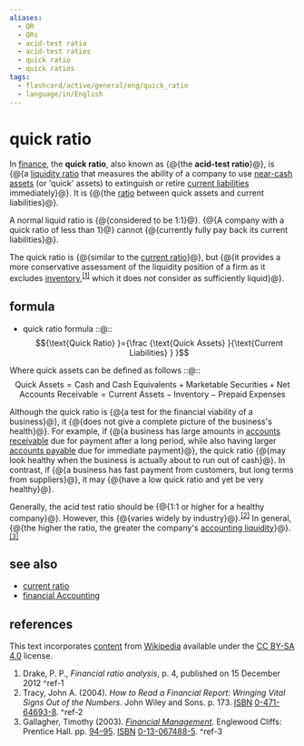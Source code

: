 ```yaml
---
aliases:
  - QR
  - QRs
  - acid-test ratio
  - acid-test ratios
  - quick ratio
  - quick ratios
tags:
  - flashcard/active/general/eng/quick_ratio
  - language/in/English
---
```


# quick ratio

In [finance](finance.md), the __quick ratio__, also known as {@{the __acid-test ratio__}@}, is {@{a [liquidity ratio](accounting%20liquidity.md) that measures the ability of a company to use [near-cash assets](cash%20and%20cash%20equivalents.md) (or 'quick' assets) to extinguish or retire [current liabilities](current%20liability.md) immediately}@}. It is {@{the [ratio](financial%20ratio.md) between quick assets and current liabilities}@}. <!--SR:!2027-10-26,849,330!2028-03-05,979,350!2026-06-07,459,310-->

A normal liquid ratio is {@{considered to be 1:1}@}. {@{A company with a quick ratio of less than 1}@} cannot {@{currently fully pay back its current liabilities}@}. <!--SR:!2026-12-19,626,330!2028-02-07,958,350!2027-09-28,840,330-->

The quick ratio is {@{similar to the [current ratio](current%20ratio.md)}@}, but {@{it provides a more conservative assessment of the liquidity position of a firm as it excludes [inventory](inventory.md),<sup>[\[1\]](#^ref-1)</sup> which it does not consider as sufficiently liquid}@}. <!--SR:!2028-04-11,1005,350!2025-09-05,268,330-->

## formula

- quick ratio formula ::@:: $${\text{Quick Ratio} }={\frac {\text{Quick Assets} }{\text{Current Liabilities} } }$$ <!--SR:!2028-08-01,1097,350!2025-08-23,259,330-->

Where quick assets can be defined as follows ::@:: $${\text{Quick Assets} }={\text{Cash and Cash Equivalents} }+{\text{Marketable Securities} }+{\text{Net Accounts Receivable} }={\text{Current Assets} }-{\text{Inventory} }-{\text{Prepaid Expenses} }$$ <!--SR:!2027-05-20,695,290!2025-08-24,239,290-->

Although the quick ratio is {@{a test for the financial viability of a business}@}, it {@{does not give a complete picture of the business's health}@}. For example, if {@{a business has large amounts in [accounts receivable](accounts%20receivable.md) due for payment after a long period, while also having larger [accounts payable](accounts%20payable.md) due for immediate payment}@}, the quick ratio {@{may look healthy when the business is actually about to run out of cash}@}. In contrast, if {@{a business has fast payment from customers, but long terms from suppliers}@}, it may {@{have a low quick ratio and yet be very healthy}@}. <!--SR:!2027-08-07,799,330!2027-07-10,779,330!2027-08-15,807,330!2027-01-01,609,310!2028-04-18,1012,350!2026-06-20,465,310-->

Generally, the acid test ratio should be {@{1:1 or higher for a healthy company}@}. However, this {@{varies widely by industry}@}.<sup>[\[2\]](#^ref-2)</sup> In general, {@{the higher the ratio, the greater the company's [accounting liquidity](accounting%20liquidity.md)}@}.<sup>[\[3\]](#^ref-3)</sup> <!--SR:!2026-03-24,410,310!2028-10-15,1156,350!2025-09-18,281,330-->

## see also

- [current ratio](current%20ratio.md)
- [financial Accounting](financial%20accounting.md)

## references

This text incorporates [content](https://en.wikipedia.org/wiki/quick_ratio) from [Wikipedia](Wikipedia.md) available under the [CC BY-SA 4.0](https://creativecommons.org/licenses/by-sa/4.0/) license.

1. Drake, P. P., _Financial ratio analysis_, p. 4, published on 15 December 2012 <a id="^ref-1"></a>^ref-1
2. Tracy, John A. (2004). _How to Read a Financial Report: Wringing Vital Signs Out of the Numbers_. John Wiley and Sons. p. 173. [ISBN](ISBN.md) [0-471-64693-8](https://en.wikipedia.org/wiki/Special:BookSources/0-471-64693-8). <a id="^ref-2"></a>^ref-2
3. Gallagher, Timothy (2003). [_Financial Management_](https://archive.org/details/financialmanagem00timo/page/94). Englewood Cliffs: Prentice Hall. pp. [94–95](https://archive.org/details/financialmanagem00timo/page/94). [ISBN](ISBN.md) [0-13-067488-5](https://en.wikipedia.org/wiki/Special:BookSources/0-13-067488-5). <a id="^ref-3"></a>^ref-3

